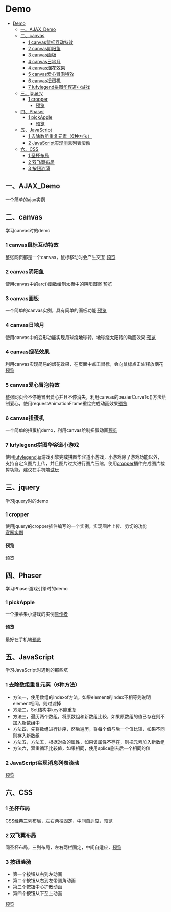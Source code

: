 # Demo

<!-- TOC -->

- [Demo](#demo)
    - [一、AJAX_Demo](#一ajax_demo)
    - [二、canvas](#二canvas)
        - [1 canvas鼠标互动特效](#1-canvas鼠标互动特效)
        - [2 canvas阴阳鱼](#2-canvas阴阳鱼)
        - [3 canvas画板](#3-canvas画板)
        - [4 canvas日地月](#4-canvas日地月)
        - [4 canvas烟花效果](#4-canvas烟花效果)
        - [5 canvas爱心冒泡特效](#5-canvas爱心冒泡特效)
        - [6 canvas扭蛋机](#6-canvas扭蛋机)
        - [7 lufylegend拼图华容道小游戏](#7-lufylegend拼图华容道小游戏)
    - [三、jquery](#三jquery)
        - [1 cropper](#1-cropper)
            - [预览](#预览)
    - [四、Phaser](#四phaser)
        - [1 pickApple](#1-pickapple)
            - [预览](#预览-1)
    - [五、JavaScript](#五javascript)
        - [1 去除数组重复元素（6种方法）](#1-去除数组重复元素6种方法)
        - [2 JavaScript实现消息列表滚动](#2-javascript实现消息列表滚动)
    - [六、CSS](#六css)
        - [1 圣杯布局](#1-圣杯布局)
        - [2 双飞翼布局](#2-双飞翼布局)
        - [3 按钮涟漪](#3-按钮涟漪)

<!-- /TOC -->

## 一、AJAX_Demo
一个简单的ajax实例
## 二、canvas
学习canvas时的demo
### 1 canvas鼠标互动特效
整张网页都是一个canvas，鼠标移动时会产生交互
<a href="https://chrischen0405.github.io/Demo/canvas/canvas%E9%BC%A0%E6%A0%87%E4%BA%92%E5%8A%A8%E7%89%B9%E6%95%88/index.html" target="_blank">预览</a>
### 2 canvas阴阳鱼
使用canvas中的arc()函数绘制太极中的阴阳图案
<a href="https://chrischen0405.github.io/Demo/canvas/canvas%20arc()%E5%87%BD%E6%95%B0%E7%BB%98%E5%88%B6%E9%98%B4%E9%98%B3%E9%B1%BC.html" target="_blank">预览</a>
### 3 canvas画板
一个简单的canvas实例，具有简单的画板功能
<a href="https://chrischen0405.github.io/Demo/canvas/canvas%E7%94%BB%E6%9D%BF.html" target="_blank">预览</a>
### 4 canvas日地月
使用canvas中的变形功能实现月球绕地球转，地球绕太阳转的动画效果
<a href="https://chrischen0405.github.io/Demo/canvas/canvas%E7%BB%98%E5%88%B6%E6%97%A5%E5%9C%B0%E6%9C%88.html" target="_blank">预览</a>
### 4 canvas烟花效果
利用canvas实现简易的烟花效果，在页面中点击鼠标，会向鼠标点击处释放烟花
<a href="https://chrischen0405.github.io/Demo/canvas/canvas%E7%83%9F%E8%8A%B1%E7%89%B9%E6%95%88/index.html" target="_blank">预览</a>
### 5 canvas爱心冒泡特效
整张网页会不停地冒出爱心并且不停消失，利用canvas的bezierCurveTo()方法绘制爱心，使用requestAnimationFrame重绘完成动画效果<a href="https://chrischen0405.github.io/Demo/canvas/canvas%E7%88%B1%E5%BF%83%E5%86%92%E6%B3%A1%E7%89%B9%E6%95%88/index.html" target="_blank">预览</a>
### 6 canvas扭蛋机
一个简单的扭蛋机demo，利用canvas绘制扭蛋动画<a href="https://chrischen0405.github.io/Demo/canvas/canvas%E6%89%AD%E8%9B%8B%E6%9C%BA%E6%95%88%E6%9E%9C/index.html" target="_blank">预览</a>
### 7 lufylegend拼图华容道小游戏
使用<a href="http://www.lufylegend.com/api/zh_CN/out/" target="_blank">lufylegend.js</a>游戏引擎完成拼图华容道小游戏，小游戏除了游戏功能以外，支持自定义图片上传，并且图片过大进行图片压缩，使用<a href="https://fengyuanchen.github.io/cropper/" target="_blank">cropper</a>插件完成图片裁剪功能，建议在手机端<a href="https://chrischen0405.github.io/Demo/canvas/lufylegend/index.html" target="_blank">试玩</a>
## 三、jquery
学习jquery时的demo
### 1 cropper
使用jquery的cropper插件编写的一个实例，实现图片上传、剪切的功能<br>
<a href="https://fengyuanchen.github.io/cropper/" target="_blank">官网实例</a>
#### 预览
<a href="https://chrischen0405.github.io/Demo/jquery/cropper/cropper%E5%9B%BE%E5%83%8F%E8%A3%81%E5%89%AA.html" target="_blank">预览</a>
## 四、Phaser
学习Phaser游戏引擎时的demo
### 1 pickApple
一个接苹果小游戏的实例<a href="https://segmentfault.com/a/1190000009212221" target="_blank">原作者</a>
#### 预览
最好在手机端<a href="https://chrischen0405.github.io/Demo/Phaser/pickApple/index.html" target="_blank">预览</a>
## 五、JavaScript
学习JavaScript时遇到的那些坑
### 1 去除数组重复元素（6种方法）
- 方法一，使用数组的indexof方法，如果element的index不相等则说明element相同，则过滤掉
- 方法二，Set结构中key不能重复
- 方法三，遍历两个数组，将原数组和新数组比较，如果原数组的值已存在则不加入新数组中
- 方法四，先将数组进行排序，然后遍历，将每个值与后一个值比较，如果不同则存入新数组
- 方法五，方法五，根据对象的属性，如果该属性不存在，则把元素加入新数组
- 方法六，双重循环比较值，如果相同，使用splice删去后一个相同的值
### 2 JavaScript实现消息列表滚动
<a href="https://chrischen0405.github.io/Demo/JavaScript/消息滚动.html" target="_blank">预览</a>
## 六、CSS
### 1 圣杯布局
CSS经典三列布局，左右两栏固定，中间自适应，<a href="https://chrischen0405.github.io/Demo/HTML&CSS/%E5%B8%83%E5%B1%80/%E5%9C%A3%E6%9D%AF%E5%B8%83%E5%B1%80.html" target="_blank">预览</a>
### 2 双飞翼布局
同圣杯布局，三列布局，左右两栏固定，中间自适应，<a href="https://chrischen0405.github.io/Demo/HTML&CSS/%E5%B8%83%E5%B1%80/%E5%8F%8C%E9%A3%9E%E7%BF%BC%E5%B8%83%E5%B1%80.html" target="_blank">预览</a>

### 3 按钮涟漪
- 第一个按钮从右到左动画
- 第二个按钮从右到左带圆角动画
- 第三个按钮中心扩散动画
- 第四个按钮从下至上动画

<a href="https://chrischen0405.github.io/Demo/JavaScript/6-3按钮涟漪.html" target="_blank">预览</a>

